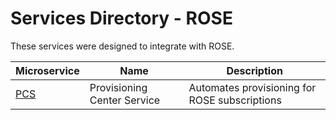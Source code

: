# Services Directory - ROSE

These services were designed to integrate with ROSE.

| Microservice | Name | Description |
| - | - | - |
| [PCS](./pcs.md) | Provisioning Center Service | Automates provisioning for ROSE subscriptions |
